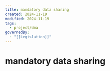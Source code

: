 ```yaml
---
title: mandatory data sharing
created: 2024-11-19
modified: 2024-11-19
tags:
  - project/dma
governedBy:
  - "[[Legislation]]"
---
```

# mandatory data sharing
